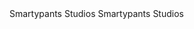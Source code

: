 <html>
    <head>
        <meta charset="utf-8">
        <title>Smartypants Studios</title>
    </head>
    <body>
        <tr>
            <td>Smartypants Studios</td>
            <td>Smartypants Studios</td>
        </tr>
    </body>
</html>
